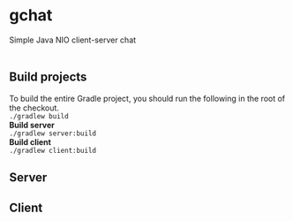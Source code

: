 # gchat
Simple Java NIO client-server chat<br>
<br>
## Build projects
To build the entire Gradle project, you should run the following in the root of the checkout.<br>
```./gradlew build```<br>
<b>Build server</b><br>
```./gradlew server:build```<br>
<b>Build client</b><br>
```./gradlew client:build```<br>
## Server

## Client
